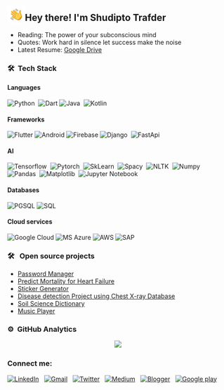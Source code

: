 <img alt="Night Coding" src="./assets/hi.gif" width='40' align="left"/><h2>Hey there! I'm Shudipto Trafder</h2>

- Reading: The power of your subconscious mind
- Quotes: Work hard in silence let success make the noise
- Latest Resume: [Google Drive](https://drive.google.com/file/d/14M9eTlRXtsgyj_RV-rOsou5PVwafsVjI/view?usp=sharing)

### 🛠 &nbsp;Tech Stack
<!-- Programming languages -->
#### Languages

![Python](https://img.shields.io/badge/-Python-05122A?style=flat&logo=python)&nbsp;
![Dart](https://img.shields.io/badge/Dart-0175C2?style=flat&logo=dart&logoColor=white)
![Java](https://img.shields.io/badge/-Java-05122A?style=flat&logo=Java&logoColor=FFA518)&nbsp;
![Kotlin](https://img.shields.io/badge/Kotlin-990033?&style=flat&logo=kotlin&logoColor=white)

#### Frameworks

![Flutter](https://img.shields.io/badge/Flutter-02569B?style=flat&logo=flutter&logoColor=white)
![Android](https://img.shields.io/badge/Android-3DDC84?style=flat&logo=android&logoColor=white)
![Firebase](https://img.shields.io/badge/Firebase-fcb59c?style=flat&logo=firebase&logoColor=FA7343)
![Django](https://img.shields.io/badge/-Django-05122A?style=flat&logo=django&logoColor=092E20)&nbsp;
![FastApi](https://img.shields.io/badge/-FastApi-00cc99?style=flat&logo=fastapi&logoColor=092E20)&nbsp;

#### AI

![Tensorflow](https://img.shields.io/badge/-Tensorflow-fcb59c?style=flat&logo=tensorflow&logoColor=FA7343)&nbsp;
![Pytorch](https://img.shields.io/badge/-Pytorch-05122A?style=flat&logo=pytorch&logoColor=ff0000)&nbsp;
![SkLearn](https://img.shields.io/badge/-SkLearn-05122A?style=flat&logo=scikit-learn&logoColor=ff6600)&nbsp;
![Spacy](https://img.shields.io/badge/-Spacy-05122A?style=flat&logo=spacy&logoColor=ff0000)&nbsp;
![NLTK](https://img.shields.io/badge/-NLTK-05122A?style=flat&logo=nltk&logoColor=ff0000)&nbsp;
![Numpy](https://img.shields.io/badge/-Numpy-05122A?style=flat&logo=numpy&logoColor=ff0000)&nbsp;
![Pandas](https://img.shields.io/badge/-Pandas-05122A?style=flat&logo=pandas&logoColor=ff0000)&nbsp;
![Matplotlib](https://img.shields.io/badge/-Matplotlib-05122A?style=flat&logo=matplotlib&logoColor=ff0000)&nbsp;
![Jupyter Notebook](https://img.shields.io/badge/-Jupyter%20Notebook-05122A?style=flat&logo=jupyter&logoColor=ff0000)&nbsp;

#### Databases

![PGSQL](https://img.shields.io/badge/PostgreSQL-316192?style=flat&logo=postgresql&logoColor=white)
![SQL](https://img.shields.io/badge/SQLite-07405E?style=flat&logo=sqlite&logoColor=white)

#### Cloud services

![Google Cloud](https://img.shields.io/badge/Google_Cloud-4285F4?style=flat&logo=google-cloud&logoColor=white)
![MS Azure](https://img.shields.io/badge/Microsoft_Azure-0089D6?style=flat&logo=microsoft-azure&logoColor=white)
![AWS](https://img.shields.io/badge/Amazon_AWS-232F3E?style=flat&logo=amazon-aws&logoColor=white)
![SAP](https://img.shields.io/badge/SAP-0FAAFF?style=flat&logo=sap&logoColor=white)


### 🛠 &nbsp; Open source projects

- [Password Manager](https://github.com/Iamsdt/password_manager)
- [Predict Mortality for Heart Failure](https://github.com/Iamsdt/Udacity-ML-Azure-Capstone)
- [Sticker Generator](https://github.com/Iamsdt/StickerGenerator)
- [Disease detection Project using Chest X-ray Database](https://github.com/Iamsdt/Disease-detection-using-chest-xrays)
- [Soil Science Dictionary](https://github.com/Iamsdt/SoilScienceDictionary)
- [Music Player](https://github.com/Iamsdt/MusicPlayer)

### ⚙ &nbsp;GitHub Analytics
<p align="center">
<a href="https://github.com/iamsdt">
  <img height="180em" src="https://github-readme-stats-eight-theta.vercel.app/api?username=iamsdt&show_icons=true&theme=algolia&include_all_commits=true&count_private=true"/>
  <!-- <img height="180em" src="https://github-readme-stats-eight-theta.vercel.app/api/top-langs/?username=iamsdt&layout=compact&langs_count=8&theme=algolia"/> -->
</a>
</p>

### Connect me:

<a href="https://www.linkedin.com/in/iamsdt/"><img alt="LinkedIn" src="https://img.shields.io/badge/linkedin%20-%230077B5.svg?&style=flat&logo=linkedin&logoColor=white"/></a> &nbsp;
<a href="mailto:shudiptotrafder@gmail.com"><img alt="Gmail" src="https://img.shields.io/badge/Gmail-D14836?style=flat&logo=gmail&logoColor=white" /></a> &nbsp;
<a href="https://twitter.com/iamsdt"><img alt="Twitter" src="https://img.shields.io/badge/Twitter-1DA1F2?style=flat&logo=twitter&logoColor=white" /></a> &nbsp;
<a href="https://medium.com/@iamsdt"><img alt="Medium" src="https://img.shields.io/badge/Medium-12100E?style=flat&logo=medium&logoColor=white" /></a> &nbsp;
<a href="https://androsketchpad.blogspot.com/"><img alt="Blogger" src="https://img.shields.io/badge/Blogger-FF5722?style=flat&logo=blogger&logoColor=white" /></a> &nbsp;
<a href="https://play.google.com/store/apps/developer?id=Shudipto+Trafder"><img alt="Google play" src="https://img.shields.io/badge/Google_Play-414141?style=flat&logo=google-play&logoColor=white" /></a>

